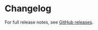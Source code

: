 # Changelog

For full release notes, see [GitHub releases](https://github.com/NickColley/semaphore/releases).

